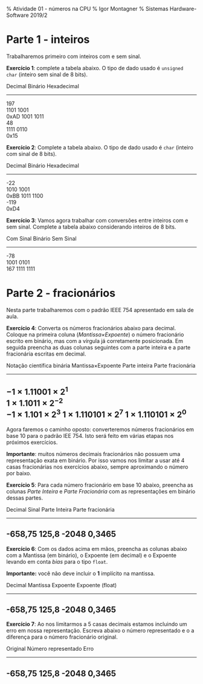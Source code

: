 % Atividade 01 - números na CPU
% Igor Montagner
% Sistemas Hardware-Software 2019/2

# Parte 1 - inteiros

Trabalharemos primeiro com inteiros com e sem sinal. 

**Exercício 1**: complete a tabela abaixo. O tipo de dado usado é `unsigned char` (inteiro sem sinal de 8 bits).

Decimal       Binário        Hexadecimal
-------       ---------      -----------
197                          
              1101 1001      
                             0xAD
              1001 1011      
48                           
              1111 0110      
                             0x15


**Exercício 2**: Complete a tabela abaixo. O tipo de dado usado é `char` (inteiro com sinal de 8 bits). 

Decimal       Binário        Hexadecimal
-------       ---------      -----------
-22                         
              1010 1001      
                             0xBB
              1011 1100      
-119                         
                             0xD4
                             
**Exercício 3**: Vamos agora trabalhar com conversões entre inteiros com e sem sinal. Complete a tabela abaixo considerando inteiros de 8 bits. 

Com Sinal    Binário      Sem Sinal
---------    ---------    ----------
-78                       
             1001 0101     
                          167
             1111 1111

# Parte 2 - fracionários

Nesta parte trabalharemos com o padrão IEEE 754 apresentado em sala de aula. 

**Exercício 4**: Converta os números fracionários abaixo para decimal. Coloque na primeira coluna (*Mantissa$\times$Expoente*) o número fracionário
escrito em binário, mas com a vírgula já corretamente posicionada. Em seguida preencha as duas colunas seguintes com a parte inteira e 
a parte fracionária escritas em decimal. 

Notação científica binária          Mantissa$\times$Expoente       Parte inteira      Parte fracionária
------------------------------      ------------------------       -------------      -------------
$-1 \times 1.11001 \times 2^1$     
$1 \times 1.1011 \times 2^{-2}$   
$-1 \times 1.101 \times 2^{3}$ 
$1 \times 1.110101 \times 2^{7}$
$1 \times 1.110101 \times 2^{0}$
-------------------------------

Agora faremos o caminho oposto: converteremos números fracionários em base 10 para o padrão IEE 754. Isto será feito em várias etapas nos próximos exercícios.

**Importante**: muitos números decimais fracionários não possuem uma representação exata em binário. Por isso vamos nos limitar a usar até 4 casas fracionárias nos exercícios abaixo, sempre aproximando o número por baixo.

**Exercício 5**: Para cada número fracionário em base 10 abaixo, preencha as colunas *Parte Inteira* e *Parte Fracionária* com as representações em binário dessas partes. 

Decimal                Sinal         Parte Inteira           Parte fracionária
-------                -----         -------------           -----------------
-658,75
125,8
-2048
0,3465
-----------

**Exercício 6**: Com os dados acima em mãos, preencha as colunas abaixo com a Mantissa (em binário), o Expoente (em decimal) e o Expoente levando em conta *bias* para o tipo `float`. 

**Importante:** você não deve incluir o **1** implícito na mantissa. 

Decimal                  Mantissa          Expoente         Expoente (float)
-------                  --------          --------         ----------------
-658,75
125,8
-2048
0,3465
-----------

**Exercício 7**: Ao nos limitarmos a 5 casas decimais estamos incluindo um erro em nossa representação. Escreva abaixo o número representado e o a diferença para o número fracionário original. 

Original       Número representado        Erro
----------     -------------------        -----
-658,75
125,8
-2048
0,3465
------

